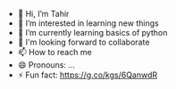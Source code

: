 - 👋 Hi, I’m Tahir
- 👀 I’m interested in learning new things
- 🌱 I’m currently learning basics of python
- 💞️ I'm looking forward to collaborate
- 📫 How to reach me
- 😄 Pronouns: ...
- ⚡ Fun fact: https://g.co/kgs/6QanwdR

<!---
tahir615/tahir615 is a ✨ special ✨ repository because its `README.md` (this file) appears on your GitHub profile.
You can click the Preview link to take a look at your changes.
--->
